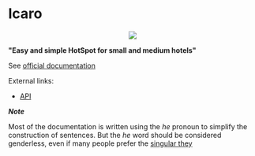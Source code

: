 # Icaro

<p align="center">
   <img src ="https://github.com/nethesis/icaro/raw/master/logo/logo.png" />
</p>

**"Easy and simple HotSpot for small and medium hotels"**

See [official documentation](https://nethesis.github.io/icaro)


External links:

- [API](https://documenter.getpostman.com/view/3364668/icaro/7LjC4mU)


***Note***

Most of the documentation is written using the *he* pronoun to simplify the construction of sentences.
But the *he* word should be considered genderless, even if many people prefer the [singular they](https://gist.github.com/0xabad1dea/8870b192fd1758743f66)
